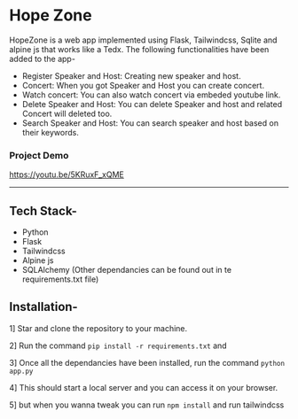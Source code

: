 # Hope Zone

HopeZone is a web app implemented using Flask, Tailwindcss, Sqlite and alpine js that works like a Tedx. The following functionalities have been added to the app-

- Register Speaker and Host: Creating new speaker and host.
- Concert: When you got Speaker and Host you can create concert.
- Watch concert: You can also watch concert via embeded youtube link.
- Delete Speaker and Host: You can delete Speaker and host and related Concert will deleted too.
- Search Speaker and Host: You can search speaker and host based on their keywords.

### Project Demo

https://youtu.be/5KRuxF_xQME

<hr/>

## Tech Stack-

* Python
* Flask
* Tailwindcss
* Alpine js
* SQLAlchemy
(Other dependancies can be found out in te requirements.txt file)

## Installation-

1] Star and clone the repository to your machine.

2] Run the command `pip install -r requirements.txt` and

3] Once all the dependancies have been installed, run the command `python app.py`

4] This should start a local server and you can access it on your browser.

5] but when you wanna tweak you can run `npm install` and run tailwindcss